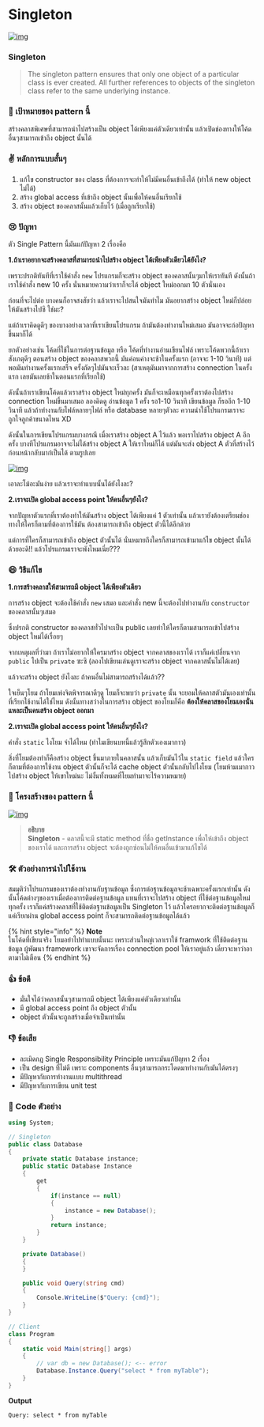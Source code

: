# Singleton



[![img](https://github.com/saladpuk/design-patterns/raw/master/assets/singleton/singleton.png)](https://github.com/saladpuk/design-patterns/blob/master/assets/singleton/singleton.png)

### Singleton

> The singleton pattern ensures that only one object of a particular class is ever created. All further references to objects of the singleton class refer to the same underlying instance.

### 🎯 เป้าหมายของ pattern นี้

สร้างคลาสพิเศษที่สามารถนำไปสร้างเป็น object ได้เพียงแค่ตัวเดียวเท่านั้น แล้วเปิดช่องทางให้โค้ดอื่นๆสามารถเข้าถึง object นั้นได้

### ✌ หลักการแบบสั้นๆ

1. แก้ไข constructor ของ class ที่ต้องการจะทำให้ไม่มีคนอื่นเข้าถึงได้ \(ทำให้ new object ไม่ได้\)
2. สร้าง global access ที่เข้าถึง object นั้นเพื่อให้คนอื่นเรียกใช้
3. สร้าง object ของคลาสนั้นแล้วเก็บไว้ \(เมื่อถูกเรียกใช้\)

### 😢 ปัญหา

ตัว Single Pattern นี้มันแก้ปัญหา 2 เรื่องคือ

**1.ถ้าเราอยากจะสร้างคลาสที่สามารถนำไปสร้าง object ได้เพียงตัวเดียวได้ยังไง?**

เพราะปรกติทันทีที่เราใช้คำสั่ง `new` โปรแกรมก็จะสร้าง object ของคลาสนั้นๆมาให้เราทันที ดังนั้นถ้าเราใช้คำสั่ง new 10 ครั้ง นั่นหมายความว่าเราก็จะได้ object ใหม่ออกมา 10 ตัวนั่นเอง

ก่อนที่จะไปต่อ บางคนก็อาจสงสัยว่า แล้วเราจะไปสนใจมันทำไม มันอยากสร้าง object ใหม่ก็ปล่อยให้มันสร้างไปซิ ใช่มะ?

แต่ถ้าเราคิดดูดีๆ ของบางอย่างเวลาที่เราเขียนโปรแกรม ถ้ามันต้องทำงานใหม่เสมอ มันอาจจะก่อปัญหาขึ้นมาก็ได้

ยกตัวอย่างเช่น โค้ดที่ใช้ในการต่อฐานข้อมูล หรือ โค้ดที่ทำงานอ่านเขียนไฟล์ เพราะโค้ดพวกนี้ถ้าเราสังเกตุดีๆ ตอนสร้าง object ของคลาสพวกนี้ มันค่อนค่างจะช้าในครั้งแรก \(อาจจะ 1-10 วินาที\) แต่พอมันทำงานครั้งแรกเสร็จ ครั้งถัดๆไปมันจะเร็วละ \(สาเหตุมันมาจากการสร้าง connection ในครั้งแรก เลยมันเลยช้าในตอนแรกที่เรียกใช้\)

ดังนั้นถ้าเราเขียนโค้ดแล้วเราสร้าง object ใหม่ทุกครั้ง มันก็จะเหมือนทุกครั้งเราต้องไปสร้าง connection ใหม่ขึ้นมาเสมอ ลองคิดดู อ่านข้อมูล 1 ครั้ง รอ1-10 วินาที เขียนข้อมูล ก็รออีก 1-10 วินาที แล้วถ้าทำงานกับไฟล์หลายๆไฟล์ หรือ database หลายๆตัวละ ความน่าใช้โปรแกรมเราจะถูกใจลูกค้าขนาดไหน XD

ดังนั้นในการเขียนโปรแกรมบางกรณี เมื่อเราสร้าง object A ไว้แล้ว พอเราไปสร้าง object A อีกครั้ง บางทีโปรแกรมอาจจะไม่ได้สร้าง object A ให้เราใหม่ก็ได้ แต่มันจะส่ง object A ตัวที่สร้างไว้ก่อนหน้ากลับมาก๋เป็นได้ ตามรูปเลย

[![img](https://github.com/saladpuk/design-patterns/raw/master/assets/singleton/singleton-comic-1-en.png)](https://github.com/saladpuk/design-patterns/blob/master/assets/singleton/singleton-comic-1-en.png)

เอาละโม้อะมันง่าย แล้วเราจะทำแบบนั้นได้ยังไงละ?

**2.เราจะเปิด global access point ให้คนอื่นๆยังไง?**

จากปัญหาตัวแรกที่เราต้องทำให้มันสร้าง object ได้เพียงแค่ 1 ตัวเท่านั้น แล้วเรายังต้องเตรียมช่องทางให้ใครก็ตามที่ต้องการใช้มัน ต้องสามารถเข้าถึง object ตัวนี้ได้อีกด้วย

แต่การที่ใครก็สามารถเข้าถึง object ตัวนั้นได้ นั่นหมายถึงใครก็สามารถเข้ามาแก้ไข object นั้นได้ด้วยอะดิ!! แล้วโปรแกรมเราจะพังไหมเนี่ย???

### 😄 วิธีแก้ไข

**1.การสร้างคลาสให้สามารถมี object ได้เพียงตัวเดียว**

การสร้าง object จะต้องใช้คำสั่ง `new` เสมอ และคำสั่ง new นี้จะต้องไปทำงานกับ `constructor` ของคลาสนั้นๆเสมอ

ซึ่งปรกติ constructor ของคลาสทั่วไปจะเป็น public เลยทำให้ใครก็ตามสามารถเข้าไปสร้าง object ใหม่ได้เรื่อยๆ

จากเหตุผลที่ว่ามา ถ้าเราไม่อยากให้ใครมาสร้าง object จากคลาสของเราได้ เราก็แค่เปลี่ยนจาก `public` ไปเป็น `private` ซะซิ \(ลองไปเขียนเล่นดูเราจะสร้าง object จากคลาสนั้นไม่ได้เลย\)

แล้วจะสร้าง object ยังไงละ ถ้าคนอื่นไม่สามารถสร้างได้แล้ว??

ใจเย็นๆโยม ถ้าโยมเพ่งจิตพิจารณาดีๆดู โยมก็จะพบว่า `private` นั้น จะยอมให้คลาสตัวมันเองเท่านั้นที่เรียกใช้งานได้ใช่ไหม ดังนั้นทางสว่างในการสร้าง object ของโยมก็คือ **ต้องให้คลาสของโยมเองนั่นแหละเป็นคนสร้าง object ออกมา**

**2.เราจะเปิด global access point ให้คนอื่นๆยังไง?**

คำสั่ง `static` ไงโยม จำได้ไหม \(ทำไมเขียนบทนี้แล้วรู้สึกตัวเองเมากาว\)

สิ่งที่โยมต้องทำก็คือสร้าง object ขึ้นมาภายในคลาสนั้น แล้วเก็บมันไว้ใน `static field` แล้วใครก็ตามที่ต้องการใช้งาน object ตัวนั้นก็จะได้ cache object ตัวนั้นกลับไปไงโยม \(โยมห้ามเมากาวไปสร้าง object ให้เขาใหม่นะ ไม่งั้นทั้งหมดที่โยมทำมาจะไร้ความหมาย\)

### 📌 โครงสร้างของ pattern นี้

[![img](https://github.com/saladpuk/design-patterns/raw/master/assets/singleton/structure.png)](https://github.com/saladpuk/design-patterns/blob/master/assets/singleton/structure.png)

> **อธิบาย**  
> **Singleton** - คลาสนี้จะมี static method ที่ชื่อ getInstance เพื่อให้เข้าถึง object ของเราได้ และการสร้าง object จะต้องถูกซ่อนไม่ให้คนอื่นเข้ามาแก้ไขได้

### 🛠 ตัวอย่างการนำไปใช้งาน

สมมุติว่าโปรแกรมของเราต้องทำงานกับฐานข้อมูล ซึ่งการต่อฐานข้อมูลจะช้าเฉพาะครั้งแรกเท่านั้น ดังนั้นโค้ดต่างๆของเราเมื่อต้องการติดต่อฐานข้อมูล แทนที่เราจะไปสร้าง object ที่ใช้ต่อฐานข้อมูลใหม่ทุกครั้ง เราก็แค่สร้างคลาสที่ใช้ติดต่อฐานข้อมูลเป็น Singleton ไว้ แล้วใครอยากจะติดต่อฐานข้อมูลก็แค่เรียกผ่าน global access point ก็จะสามารถติดต่อฐานข้อมูลได้แล้ว

{% hint style="info" %}
**Note**  
ในโค้ดที่เขียนจริง โยมอย่าไปทำแบบนั้นนะ เพราะส่วนใหญ่เวลาเราใช้ framwork ที่ใช้ติดต่อฐานข้อมูล ผู้พัฒนา framework เขาจะจัดการเรื่อง connection pool ให้เราอยู่แล้ว เดี๋ยวจะหาว่าอาตามาไม่เตือน
{% endhint %}

### 👍 ข้อดี

* มั่นใจได้ว่าคลาสนั้นๆสามารถมี object ได้เพียงแค่ตัวเดียวเท่านั้น
* มี global access point ถึง object ตัวนั้น
* object ตัวนั้นจะถูกสร้างเมื่อจำเป็นเท่านั้น

### 👎 ข้อเสีย

* ละเมิดกฎ Single Responsibility Principle เพราะมันแก้ปัญหา 2 เรื่อง
* เป็น design ที่ไม่ดี เพราะ components อื่นๆสามารถกระโดดมาทำงานกับมันได้ตรงๆ
* มีปัญหากับการทำงานแบบ multithread
* มีปัญหากับการเขียน unit test

### ‍‍📝 Code ตัวอย่าง

```csharp
using System;

// Singleton
public class Database
{
    private static Database instance;
    public static Database Instance 
    {
        get
        {
            if(instance == null)
            {
                instance = new Database();
            }
            return instance;
        }
    }

    private Database()
    {
    }

    public void Query(string cmd)
    {
        Console.WriteLine($"Query: {cmd}");
    }
}

// Client
class Program
{
    static void Main(string[] args)
    {
        // var db = new Database(); <-- error
        Database.Instance.Query("select * from myTable");
    }
}
```

**Output**

```text
Query: select * from myTable
```

